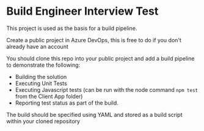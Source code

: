 # Build Engineer Interview Test
This project is used as the basis for a build pipeline.

Create a public project in Azure DevOps, this is free to do if you don't already have an account

You should clone this repo into your public project and add a build pipeline to demonstrate the following:

- Building the solution
- Executing Unit Tests
- Executing Javascript tests (can be run with the node command `npm test` from the Client App folder)
- Reporting test status as part of the build.

The build should be specified using YAML and stored as a build script within your cloned repository
